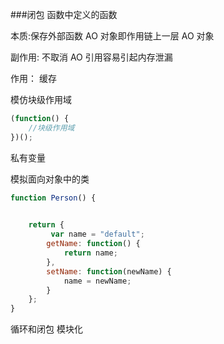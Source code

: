 ###闭包
函数中定义的函数

本质:保存外部函数 AO 对象即作用链上一层 AO 对象

副作用:
不取消 AO 引用容易引起内存泄漏

作用：
缓存

模仿块级作用域

```javascript
(function() {
    //块级作用域
})();
```

私有变量

模拟面向对象中的类

```javascript
function Person() {
   

    return {
         var name = "default";
        getName: function() {
            return name;
        },
        setName: function(newName) {
            name = newName;
        }
    };
}
```

循环和闭包
模块化
